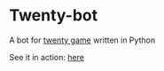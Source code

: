 # Twenty-bot
A bot for [twenty game](http://twenty.frenchguys.net/) written in Python

See it in action: [here](https://www.youtube.com/watch?v=dQTWR9mOh7E)
